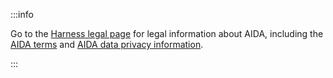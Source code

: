 :::info

Go to the [Harness legal page](https://www.harness.io/legal) for legal information about AIDA, including the [AIDA terms](https://www.harness.io/legal/aida-terms) and [AIDA data privacy information](https://www.harness.io/legal/aida-privacy).

:::